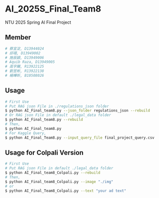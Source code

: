 # AI_2025S_Final_Team8
NTU 2025 Spring AI Final Project

## Member
```sh
# 蔡宜淀, D13944024
# 邱翊, D13949002
# 施辰穎, D13949006
# Aquib Raza, D13949005
# 高宇颺, R13922125
# 劉昱彬, R13922138
# 楊曄昕, B10508026
```

## Usage
```sh
# First Use
# Put RAG json File in ./regulations_json folder
$ python AI_Final_team8.py --json_folder regulations_json --rebuild
# Or RAG json File in default ./legal_data folder
$ python AI_Final_team8.py --rebuild
# Then,
$ python AI_Final_team8.py
# For Kaggle Query,
$ python AI_Final_Team8.py --input_query_file final_project_query.csv
```
## Usage for Colpali Version
```sh
# First Use
# Put RAG json File in default ./legal_data folder
$ python AI_Final_team8_Colpali.py --rebuild
# Then,
$ python AI_Final_team8_Colpali.py --image "./img"
# or
$ python AI_Final_Team8_Colpali.py --text "your ad text"
```
